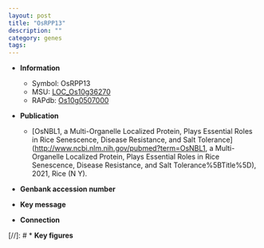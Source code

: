 ```yaml
---
layout: post
title: "OsRPP13"
description: ""
category: genes
tags: 
---
```


* **Information**  
    + Symbol: OsRPP13  
    + MSU: [LOC_Os10g36270](http://rice.plantbiology.msu.edu/cgi-bin/ORF_infopage.cgi?orf=LOC_Os10g36270)  
    + RAPdb: [Os10g0507000](http://rapdb.dna.affrc.go.jp/viewer/gbrowse_details/irgsp1?name=Os10g0507000)  

* **Publication**  
    + [OsNBL1, a Multi-Organelle Localized Protein, Plays Essential Roles in Rice Senescence, Disease Resistance, and Salt Tolerance](http://www.ncbi.nlm.nih.gov/pubmed?term=OsNBL1, a Multi-Organelle Localized Protein, Plays Essential Roles in Rice Senescence, Disease Resistance, and Salt Tolerance%5BTitle%5D), 2021, Rice (N Y).

* **Genbank accession number**  

* **Key message**  

* **Connection**  

[//]: # * **Key figures**  


